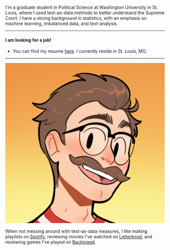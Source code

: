 I'm a graduate student in Political Science at Washington University in St. Louis, where I used text-as-data methods to better understand the Supreme Court. I have a strong background in statistics, with an emphasis on machine learning, imbalanced data, and text-analysis. 

---

#### I am looking for a job!

- You can find my resume [here][resume-url]. I currently reside in St. Louis, MO.

---

![Me!](profile.jpg)

When not messing around with text-as-data measures, I like making playlists on [Spotify](https://open.spotify.com/user/x5xyifk4f697kabe2mm1u95p5?si=972ccc2d5bca40cd), reviewing movies I've watched on [Letterboxd](https://letterboxd.com/PeterJBachman/), and reviewing games I've played on [Backloggd](https://www.backloggd.com/u/PeterJBachman/).

[resume-url]: /resume/